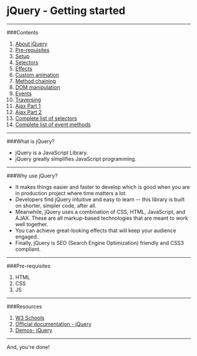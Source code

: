 # **jQuery - Getting started**


----------
 
###Contents
1. [About jQuery][1]
2. [Pre-requisites][2]
3. [Setup][3]
4. [Selectors][4]
5. [Effects][5]
6. [Custom animation][6]
7. [Method chaining][7]
8. [DOM manipulation][8]
9. [Events][9]
10. [Traversing][10]
11. [Ajax Part 1][11]
12. [Ajax Part 2][12]
12. [Complete list of selectors][13]
13. [Complete list of event methods][14]

----------


###What is jQuery?
* jQuery is a JavaScript Library.
* jQuery greatly simplifies JavaScript programming.


----------


###Why use jQuery?
* It makes things easier and faster to develop which is good when you are in production project where time matters a lot.
* Developers find jQuery intuitive and easy to learn -- this library is built on shorter, simpler code, after all.
* Meanwhile, jQuery uses a combination of CSS, HTML, JavaScript, and AJAX. These are all markup-based technologies that are meant to work well together.
* You can achieve great-looking effects that will keep your audience engaged.
* Finally, jQuery is SEO (Search Engine Optimization) friendly and CSS3 compliant.

----------
###Pre-requisites
1. HTML
2. CSS
3. JS

----------


###Resources
1. [W3 Schools][15]
2. [Official documentation - jQuery][16]
3. [Demos- jQuery][17]


----------


And, you're done!


 


  [1]: http://www.w3schools.com/jquery/jquery_intro.asp
  [2]: http://www.w3schools.com/jquery/jquery_intro.asp
  [3]: http://www.w3schools.com/jquery/jquery_install.asp
  [4]: http://www.jquery-tutorial.net/selectors/introduction/
  [5]: http://www.w3schools.com/jquery/jquery_hide_show.asp
  [6]: http://www.jquery-tutorial.net/effects/custom-animations-with-the-animate-method/
  [7]: http://www.w3schools.com/jquery/jquery_chaining.asp
  [8]: http://www.w3schools.com/jquery/jquery_dom_get.asp
  [9]: http://www.jquery-tutorial.net/events/introduction/
  [10]: http://www.w3schools.com/jquery/jquery_traversing.asp
  [11]: http://www.jquery-tutorial.net/ajax/introduction/
  [12]: http://www.w3schools.com/jquery/jquery_ajax_intro.asp
  [13]: http://www.w3schools.com/jquery/jquery_ref_selectors.asp
  [14]: http://www.w3schools.com/jquery/jquery_ref_events.asp
  [15]: http://www.w3schools.com/jquery/jquery_ref_selectors.asp
  [16]: http://api.jquery.com/
  [17]: http://jquerymobile.com/demos/